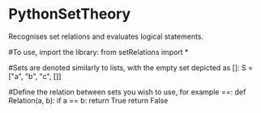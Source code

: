 # PythonSetTheory
Recognises set relations and evaluates logical statements.

#To use, import the library:
from setRelations import *

#Sets are denoted similarly to lists, with the empty set depicted as []:
S = ["a", "b", "c", []]

#Define the relation between sets you wish to use, for example ==:
def Relation(a, b):
    if a == b:
        return True
    return False


